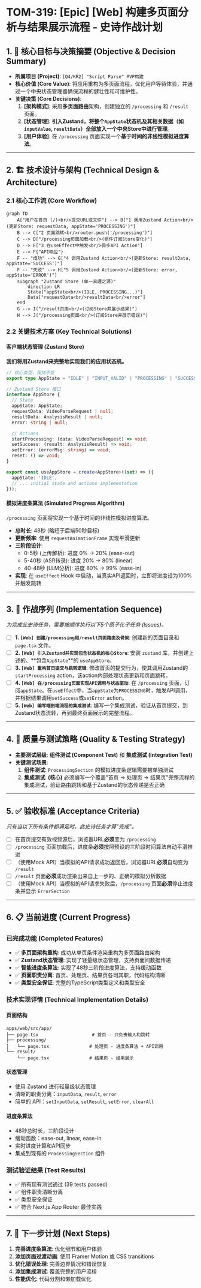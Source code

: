 # TOM-319: [Epic] [Web] 构建多页面分析与结果展示流程 - 史诗作战计划

## 1. 🎯 核心目标与决策摘要 (Objective & Decision Summary)

- **所属项目 (Project)**: `[Q4/KR2] "Script Parse" MVP构建`
- **核心价值 (Core Value)**: 将应用重构为多页面流程，优化用户等待体验，并通过一个中央状态管理器确保流程的健壮性和可维护性。
- **关键决策 (Core Decisions)**:
  1. **[架构模式]**: 采用**多页面路由**架构，创建独立的 `/processing` 和 `/result` 页面。
  2. **[状态管理]**: **引入Zustand，将整个`AppState`状态机及其相关数据（如`inputValue`, `resultData`）全部放入一个中央Store中进行管理**。
  3. **[用户体验]**: 在 `/processing` 页面实现一个**基于时间的非线性模拟进度算法**。

---

## 2. 🏗️ 技术设计与架构 (Technical Design & Architecture)

### 2.1 核心工作流 (Core Workflow)

```mermaid
graph TD
    A["用户在首页 (/)<br/>提交URL或文件"] --> B["1 调用Zustand Action<br/>(更新Store: requestData, appState='PROCESSING')"]
    B --> C["2 页面跳转<br/>router.push('/processing')"]
    C --> D["/processing页面加载<br/>(组件订阅Store变化)"]
    D --> E["3 在useEffect中触发<br/>异步API Action"]
    E --> F{"API响应"}
    F -- "成功" --> G["4 调用Zustand Action<br/>(更新Store: resultData, appState='SUCCESS')"]
    F -- "失败" --> H["5 调用Zustand Action<br/>(更新Store: error, appState='ERROR')"]
    subgraph "Zustand Store (单一真理之源)"
        direction LR
        State["appState<br/>(IDLE, PROCESSING...)"]
        Data["requestData<br/>resultData<br/>error"]
    end
    G --> I("/result页面<br/>(订阅Store并展示结果)")
    H --> J("/processing页面<br/>(订阅Store并展示错误)")
```

### 2.2 关键技术方案 (Key Technical Solutions)

#### **客户端状态管理 (Zustand Store)**

**我们将用Zustand来完整地实现我们的应用状态机。**

```typescript
// 核心类型，保持不变
export type AppState = "IDLE" | "INPUT_VALID" | "PROCESSING" | "SUCCESS" | "ERROR";

// Zustand Store 接口
interface AppStore {
  // State
  appState: AppState;
  requestData: VideoParseRequest | null;
  resultData: AnalysisResult | null;
  error: string | null;

  // Actions
  startProcessing: (data: VideoParseRequest) => void;
  setSuccess: (result: AnalysisResult) => void;
  setError: (errorMsg: string) => void;
  reset: () => void;
}

export const useAppStore = create<AppStore>((set) => ({
  appState: 'IDLE',
  // ... initial state and actions implementation
}));
```

#### **模拟进度条算法 (Simulated Progress Algorithm)**

`/processing` 页面将实现一个基于时间的非线性模拟进度算法。

- **总时长**: 48秒 (略短于后端50秒目标)
- **更新频率**: 使用 `requestAnimationFrame` 实现平滑更新
- **三阶段设计**:
  - 0-5秒 (上传解析): 进度 0% -> 20% (ease-out)
  - 5-40秒 (ASR转录): 进度 20% -> 80% (linear)
  - 40-48秒 (LLM分析): 进度 80% -> 99% (ease-in)
- **实现**: 在 `useEffect` Hook 中启动，当真实API返回时，立即将进度设为100%并触发跳转

---

## 3. 🚀 作战序列 (Implementation Sequence)

*为完成此史诗任务，需要按顺序执行以下5个原子化子任务 (Issues)。*

- [ ] **1. `[Web] 创建/processing和/result页面路由及骨架`**: 创建新的页面目录和 `page.tsx` 文件。
- [ ] **2. `[Web] 引入Zustand并实现包含状态机的核心Store`**: 安装 `zustand` 库，并创建上述的、**包含`AppState`**的 `useAppStore`。
- [ ] **3. `[Web] 重构首页提交与跳转逻辑`**: 修改首页的提交行为，使其调用Zustand的`startProcessing` action，该action内部处理状态更新和页面跳转。
- [ ] **4. `[Web] 在/processing页面实现API调用与状态驱动`**: 在 `/processing` 页面，订阅`appState`。在`useEffect`中，当`appState`为`PROCESSING`时，触发API调用，并根据结果调用`setSuccess`或`setError` action。
- [ ] **5. `[Web] 编写端到端流程的集成测试`**: 编写一个集成测试，验证从首页提交，到Zustand状态流转，再到最终页面展示的完整流程。

---

## 4. 🧪 质量与测试策略 (Quality & Testing Strategy)

- **主要测试层级**: **组件测试 (Component Test)** 和 **集成测试 (Integration Test)**
- **关键测试场景**:
  1. **组件测试**: `ProcessingSection` 的模拟进度条逻辑需要被单独测试
  2. **集成测试**: **(核心)** 必须编写一个覆盖"首页 -> 处理页 -> 结果页"完整流程的集成测试，验证路由跳转和基于Zustand的状态传递是否正确

---

## 5. ✅ 验收标准 (Acceptance Criteria)

*只有当以下所有条件都满足时，此史诗任务才算"完成"。*

- [ ] 在首页提交有效视频源后，浏览器URL**必须**变为 `/processing`
- [ ] `/processing` 页面加载后，进度条**必须**按照预设的三阶段时间算法自动平滑推进
- [ ] （使用Mock API）当模拟的API请求成功返回后，浏览器URL**必须**自动变为 `/result`
- [ ] `/result` 页面**必须**成功渲染出来自上一步的、正确的模拟分析数据
- [ ] （使用Mock API）当模拟的API请求失败后，`/processing` 页面**必须**停止进度条并显示 `ErrorSection`

---

## 6. 📋 当前进度 (Current Progress)

### 已完成功能 (Completed Features)

- ✅ **多页面架构重构**: 成功从单页条件渲染重构为多页面路由架构
- ✅ **Zustand状态管理**: 实现了轻量级状态管理，支持页面间数据传递
- ✅ **智能进度条算法**: 实现了48秒三阶段进度算法，支持缓动函数
- ✅ **页面职责分离**: 首页、处理页、结果页各司其职，代码结构清晰
- ✅ **类型安全保证**: 完整的TypeScript类型定义和类型安全

### 技术实现详情 (Technical Implementation Details)

#### **页面结构**

```text
apps/web/src/app/
├── page.tsx                    # 首页 - 只负责输入和跳转
├── processing/
│   └── page.tsx               # 处理页 - 进度条算法 + API调用
└── result/
    └── page.tsx               # 结果页 - 结果展示
```

#### **状态管理**

- 使用 Zustand 进行轻量级状态管理
- 清晰的职责分离：`inputData`, `result`, `error`
- 简单的 API：`setInputData`, `setResult`, `setError`, `clearAll`

#### **进度条算法**

- 48秒总时长，三阶段设计
- 缓动函数：ease-out, linear, ease-in
- 实时进度计算和API同步
- 集成到现有的 `ProcessingSection` 组件

### 测试验证结果 (Test Results)

- ✅ 所有现有测试通过 (39 tests passed)
- ✅ 组件职责清晰分离
- ✅ 类型安全保证
- ✅ 符合 Next.js App Router 最佳实践

---

## 7. 🎯 下一步计划 (Next Steps)

1. **完善进度条算法**: 优化细节和用户体验
2. **添加页面过渡动画**: 使用 Framer Motion 或 CSS transitions
3. **优化错误处理**: 完善边界情况和错误恢复
4. **添加集成测试**: 覆盖完整的用户流程
5. **性能优化**: 代码分割和懒加载优化

